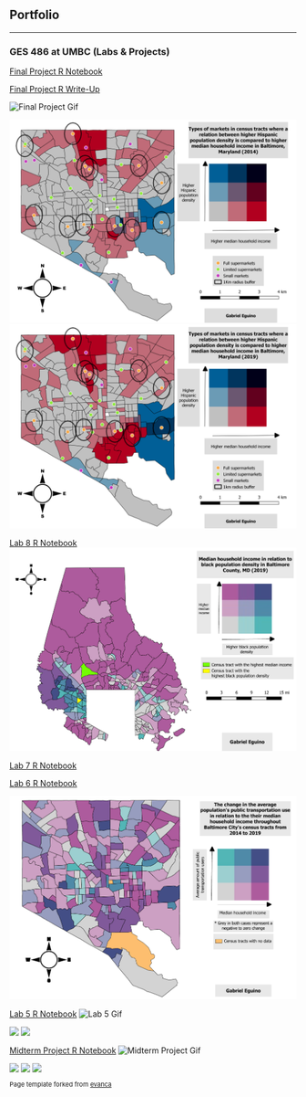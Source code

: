 ## Portfolio

---

### GES 486 at UMBC (Labs & Projects)

[Final Project R Notebook](/Final_Project/Eguino_FinalProject.html)

[Final Project R Write-Up](/Final_Project/WriteUp/index.md)

![Final Project Gif](https://media.giphy.com/media/JUV9mOKDW1I9hb3TuL/giphy.gif)

<img src="/Final_Project/2014_Final_Project.png"/>

<img src="/Final_Project/2019_Final_Project.png"/>



[Lab 8 R Notebook](/Lab_8/Eguino_Lab8.html)
<img src="/Lab_8/Lab8_Bivariate.pdf"/>



[Lab 7 R Notebook](/Lab_7/Eguino_Lab7.html)


[Lab 6 R Notebook](/Lab_6/Eguino_Lab6.html)

<img src="/Lab_6/Eguino_Lab6_BivariateMap.pdf"/>


[Lab 5 R Notebook](/Lab_5/Eguino_Actual_Lab5.html)
![Lab 5 Gif](https://media.giphy.com/media/1LBZU6rOi8D5lMpHdF/giphy.gif)

<img src="/Lab_5/whitepop_2010-2014.png"/>

<img src="/Lab_5/whitepop_2014-2019.png"/>


[Midterm Project R Notebook](/Midterm/Eguino_Lab5.html)
![Midterm Project Gif](https://media.giphy.com/media/Ijsjn52GNW7EwVZviP/giphy.gif)

<img src="/Midterm/Bmore_pop_dens_2009.png"/>

<img src="/Midterm/Bmore_pop_dens_2014.png"/>

<img src="/Midterm/Bmore_pop_dens_2019.png"/>


<p style="font-size:11px">Page template forked from <a href="https://github.com/evanca/quick-portfolio">evanca</a></p>
<!-- Remove above link if you don't want to attibute -->
